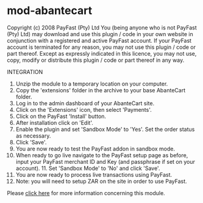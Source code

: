 # mod-abantecart

Copyright (c) 2008 PayFast (Pty) Ltd
You (being anyone who is not PayFast (Pty) Ltd) may download and use this plugin / code in your own website in conjunction with a registered and active PayFast account. If your PayFast account is terminated for any reason, you may not use this plugin / code or part thereof.
Except as expressly indicated in this licence, you may not use, copy, modify or distribute this plugin / code or part thereof in any way.

INTEGRATION 
1. Unzip the module to a temporary location on your computer. 
2. Copy the 'extensions' folder in the archive to your base AbanteCart folder. 
3. Log in to the admin dashboard of your AbanteCart site. 
4. Click on the 'Extensions' icon, then select 'Payments'. 
5. Click on the PayFast 'Install' button. 
6. After installation click on 'Edit'. 
7. Enable the plugin and set 'Sandbox Mode' to 'Yes'. Set the order status as necessary. 
8. Click 'Save'. 
9. You are now ready to test the PayFast addon in sandbox mode. 
10. When ready to go live navigate to the PayFast setup page as before, input your PayFast merchant ID and Key (and passphrase if set on your account). 11. Set 'Sandbox Mode' to 'No' and click 'Save'. 
12. You are now ready to process live transactions using PayFast.
13. Note: you will need to setup ZAR on the site in order to use PayFast.

Please [click here](https://payfast.io/integration/shopping-carts/abantecart/) for more information concerning this module.

